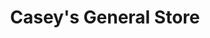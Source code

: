 ---
title: "Casey's General Store"
url: /muskogee/caseys-general-store-west-okmulgee-avenue/
shop: Lebensmittel
---